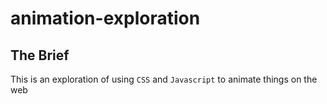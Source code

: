 # animation-exploration

## The Brief
This is an exploration of using `CSS` and `Javascript` to animate things on the web